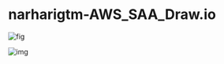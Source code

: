 # narharigtm-AWS_SAA_Draw.io

![fig](https://github.com/user-attachments/assets/29233b6b-fa8d-40c2-a1d1-180d4b0de9f4)

![img](https://github.com/user-attachments/assets/e77fabae-7d9d-4182-a883-1dfcc6da2a6e)


